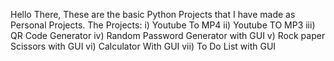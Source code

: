 Hello There,
These are the basic Python Projects that I have made as Personal Projects.
The Projects:
  i) Youtube To MP4
  ii) Youtube TO MP3
  iii) QR Code Generator
  iv) Random Password Generator with GUI
  v) Rock paper Scissors with GUI
  vi) Calculator With GUI
  vii) To Do List with GUI
